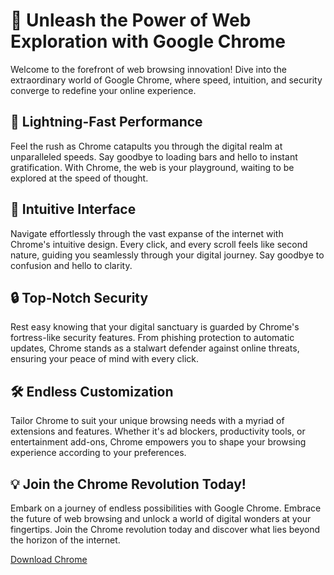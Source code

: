 # 🌟 Unleash the Power of Web Exploration with Google Chrome

Welcome to the forefront of web browsing innovation! Dive into the extraordinary world of Google Chrome, where speed, intuition, and security converge to redefine your online experience.

## 🚀 Lightning-Fast Performance
Feel the rush as Chrome catapults you through the digital realm at unparalleled speeds. Say goodbye to loading bars and hello to instant gratification. With Chrome, the web is your playground, waiting to be explored at the speed of thought.

## 🎨 Intuitive Interface
Navigate effortlessly through the vast expanse of the internet with Chrome's intuitive design. Every click, and every scroll feels like second nature, guiding you seamlessly through your digital journey. Say goodbye to confusion and hello to clarity.

## 🔒 Top-Notch Security
Rest easy knowing that your digital sanctuary is guarded by Chrome's fortress-like security features. From phishing protection to automatic updates, Chrome stands as a stalwart defender against online threats, ensuring your peace of mind with every click.

## 🛠️ Endless Customization
Tailor Chrome to suit your unique browsing needs with a myriad of extensions and features. Whether it's ad blockers, productivity tools, or entertainment add-ons, Chrome empowers you to shape your browsing experience according to your preferences.

## 💡 Join the Chrome Revolution Today!
Embark on a journey of endless possibilities with Google Chrome. Embrace the future of web browsing and unlock a world of digital wonders at your fingertips. Join the Chrome revolution today and discover what lies beyond the horizon of the internet.

[Download Chrome](https://www.google.com/chrome/)
